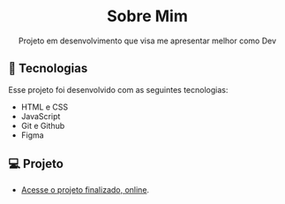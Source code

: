 <h1 align="center">Sobre Mim</h1>

<p align="center">
Projeto em desenvolvimento que visa me apresentar melhor como Dev
</p>

## 🚀 Tecnologias

Esse projeto foi desenvolvido com as seguintes tecnologias:

- HTML e CSS
- JavaScript
- Git e Github
- Figma

## 💻 Projeto

- [Acesse o projeto finalizado, online](https://jhonnytesstt.github.io/PORTIFOLIO/).
